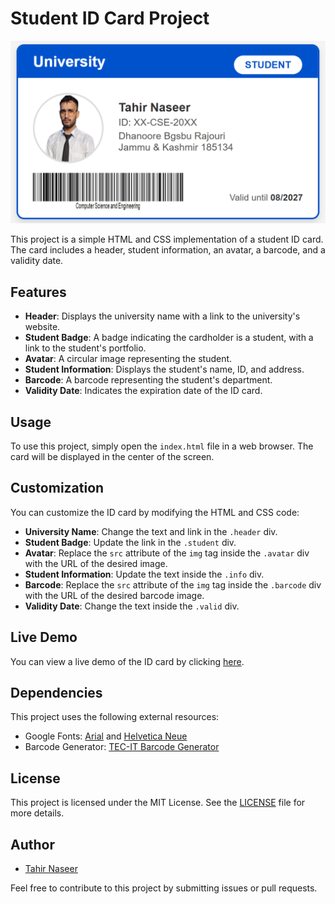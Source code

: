 # Student ID Card Project
![Student ID Card](https://github.com/imtahirnaseer/Student-ID-Card/blob/de870441b40e9de7de33b8817e95bf6f88fa8526/Screenshot%202025-01-01%20125354.png)

This project is a simple HTML and CSS implementation of a student ID card. The card includes a header, student information, an avatar, a barcode, and a validity date.

## Features

- **Header**: Displays the university name with a link to the university's website.
- **Student Badge**: A badge indicating the cardholder is a student, with a link to the student's portfolio.
- **Avatar**: A circular image representing the student.
- **Student Information**: Displays the student's name, ID, and address.
- **Barcode**: A barcode representing the student's department.
- **Validity Date**: Indicates the expiration date of the ID card.

## Usage

To use this project, simply open the `index.html` file in a web browser. The card will be displayed in the center of the screen.

## Customization

You can customize the ID card by modifying the HTML and CSS code:

- **University Name**: Change the text and link in the `.header` div.
- **Student Badge**: Update the link in the `.student` div.
- **Avatar**: Replace the `src` attribute of the `img` tag inside the `.avatar` div with the URL of the desired image.
- **Student Information**: Update the text inside the `.info` div.
- **Barcode**: Replace the `src` attribute of the `img` tag inside the `.barcode` div with the URL of the desired barcode image.
- **Validity Date**: Change the text inside the `.valid` div.

## Live Demo

You can view a live demo of the ID card by clicking [here](https://imtahirnaseer.github.io/Student-ID-Card/).

## Dependencies

This project uses the following external resources:

- Google Fonts: [Arial](https://fonts.google.com/specimen/Arial) and [Helvetica Neue](https://fonts.google.com/specimen/Helvetica+Neue)
- Barcode Generator: [TEC-IT Barcode Generator](https://barcode.tec-it.com/)

## License

This project is licensed under the MIT License. See the [LICENSE](LICENSE) file for more details.

## Author

- [Tahir Naseer](https://imtahirnaseer.github.io/Portfolio/)

Feel free to contribute to this project by submitting issues or pull requests.
